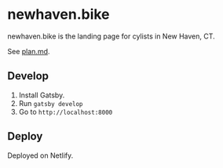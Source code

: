 # newhaven.bike

newhaven.bike is the landing page for cylists in New Haven, CT.

See [plan.md](./doc/plan.md).

## Develop

1. Install Gatsby.
2. Run `gatsby develop`
3. Go to `http://localhost:8000`

## Deploy

Deployed on Netlify.
